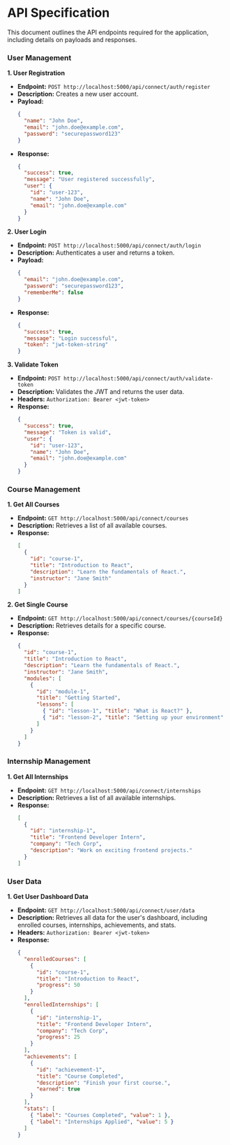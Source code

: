 # API Specification

This document outlines the API endpoints required for the application, including details on payloads and responses.

### User Management

**1. User Registration**
- **Endpoint:** `POST http://localhost:5000/api/connect/auth/register`
- **Description:** Creates a new user account.
- **Payload:**
  ```json
  {
    "name": "John Doe",
    "email": "john.doe@example.com",
    "password": "securepassword123"
  }
  ```
- **Response:**
  ```json
  {
    "success": true,
    "message": "User registered successfully",
    "user": {
      "id": "user-123",
      "name": "John Doe",
      "email": "john.doe@example.com"
    }
  }
  ```

**2. User Login**
- **Endpoint:** `POST http://localhost:5000/api/connect/auth/login`
- **Description:** Authenticates a user and returns a token.
- **Payload:**
  ```json
  {
    "email": "john.doe@example.com",
    "password": "securepassword123",
    "rememberMe": false
  }
  ```
- **Response:**
  ```json
  {
    "success": true,
    "message": "Login successful",
    "token": "jwt-token-string"
  }
  ```

**3. Validate Token**
- **Endpoint:** `POST http://localhost:5000/api/connect/auth/validate-token`
- **Description:** Validates the JWT and returns the user data.
- **Headers:** `Authorization: Bearer <jwt-token>`
- **Response:**
  ```json
  {
    "success": true,
    "message": "Token is valid",
    "user": {
      "id": "user-123",
      "name": "John Doe",
      "email": "john.doe@example.com"
    }
  }
  ```

### Course Management

**1. Get All Courses**
- **Endpoint:** `GET http://localhost:5000/api/connect/courses`
- **Description:** Retrieves a list of all available courses.
- **Response:**
  ```json
  [
    {
      "id": "course-1",
      "title": "Introduction to React",
      "description": "Learn the fundamentals of React.",
      "instructor": "Jane Smith"
    }
  ]
  ```

**2. Get Single Course**
- **Endpoint:** `GET http://localhost:5000/api/connect/courses/{courseId}`
- **Description:** Retrieves details for a specific course.
- **Response:**
  ```json
  {
    "id": "course-1",
    "title": "Introduction to React",
    "description": "Learn the fundamentals of React.",
    "instructor": "Jane Smith",
    "modules": [
      {
        "id": "module-1",
        "title": "Getting Started",
        "lessons": [
          { "id": "lesson-1", "title": "What is React?" },
          { "id": "lesson-2", "title": "Setting up your environment" }
        ]
      }
    ]
  }
  ```

### Internship Management

**1. Get All Internships**
- **Endpoint:** `GET http://localhost:5000/api/connect/internships`
- **Description:** Retrieves a list of all available internships.
- **Response:**
  ```json
  [
    {
      "id": "internship-1",
      "title": "Frontend Developer Intern",
      "company": "Tech Corp",
      "description": "Work on exciting frontend projects."
    }
  ]
  ```

### User Data

**1. Get User Dashboard Data**
- **Endpoint:** `GET http://localhost:5000/api/connect/user/data`
- **Description:** Retrieves all data for the user's dashboard, including enrolled courses, internships, achievements, and stats.
- **Headers:** `Authorization: Bearer <jwt-token>`
- **Response:**
  ```json
  {
    "enrolledCourses": [
      {
        "id": "course-1",
        "title": "Introduction to React",
        "progress": 50
      }
    ],
    "enrolledInternships": [
      {
        "id": "internship-1",
        "title": "Frontend Developer Intern",
        "company": "Tech Corp",
        "progress": 25
      }
    ],
    "achievements": [
      {
        "id": "achievement-1",
        "title": "Course Completed",
        "description": "Finish your first course.",
        "earned": true
      }
    ],
    "stats": [
      { "label": "Courses Completed", "value": 1 },
      { "label": "Internships Applied", "value": 5 }
    ]
  }
